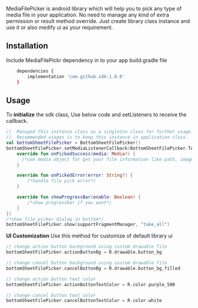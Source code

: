 MediaFilePicker is android library which will help you to pick any type of media file in your application. No need to manage any kind of extra permission or result method override. Just create library class instance and use it or also medify ui as your requirement.

## Installation
Include MediaFilePickr dependency in to your app build.gradle file
```bash
    dependencies {
        implementation 'com.github.sdk:1.0.0'
    }
```

## Usage

To **initialize** the sdk class, Use below code and setListeners to receive the callback.
```kotlin
//  Managed this instance class as a singleton class for further usage.
//  Recommended usages is to keep this instance in application class.
val bottomSheetFilePicker = BottomSheetFilePicker()
bottomSheetFilePicker.setMediaListenerCallback(BottomSheetFilePicker.TAKE_ALL /*file pick action*/, object : MediaPickerCallback {
    override fun onPickedSuccess(media: Media?) {
      /*use media object for get your file information like path, image url, thumb url*/
    }

    override fun onPickedError(error: String?) {
        /*handle file pick error*/
    }

    override fun showProgressBar(enable: Boolean) {
        /*show progressbar if you want*/
    }
})
/*show file picker dialog in bottom*/
bottomSheetFilePicker.show(supportFragmentManager, "take_all")
```

**UI Customization** Use this method for customize of default library ui 
```kotlin
// change action button background using custom drawable file 
bottomSheetFilePicker.actionButtonBg = R.drawable.button_bg

// change cancel button background using custom drawable file 
bottomSheetFilePicker.cancelButtonBg = R.drawable.button_bg_filled

// change action button text color 
bottomSheetFilePicker.actionButtonTextColor = R.color.purple_500

// change cancel button text color
bottomSheetFilePicker.cancelButtonTextColor = R.color.white
```